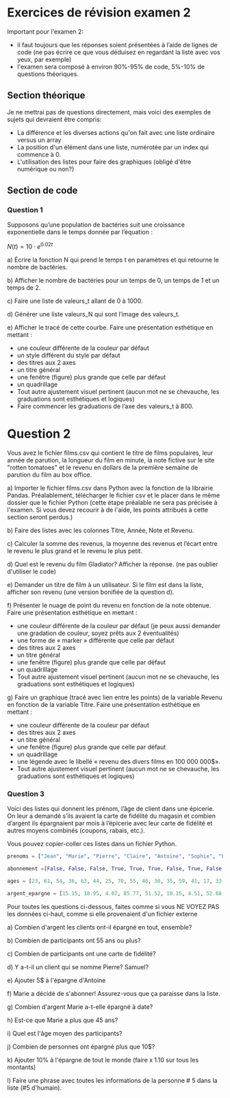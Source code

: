 # Exercices de révision examen 2

Important pour l'examen 2:
- il faut toujours que les réponses soient présentées à l’aide de lignes de code (ne pas écrire ce que vous déduisez en regardant la liste avec vos yeux, par exemple)
- l'examen sera composé à environ 90%-95% de code, 5%-10% de questions théoriques.

## Section théorique

Je ne mettrai pas de questions directement, mais voici des exemples de sujets qui devraient être compris:

- La différence et les diverses actions qu'on fait avec une liste ordinaire versus un array
- La position d'un élément dans une liste, numérotée par un index qui commence à 0. 
- L'utilisation des listes pour faire des graphiques (obligé d'être numérique ou non?)

## Section de code

### Question 1
Supposons qu’une population de bactéries suit une croissance exponentielle dans le temps donnée par l’équation :

$N(t)=10⋅e^{0.02t}$

a) Écrire la fonction N qui prend le temps t en paramètres et qui retourne le nombre de bactéries.

b) Afficher le nombre de bactéries pour un temps de 0, un temps de 1 et un temps de 2. 

c) Faire une liste de valeurs_t allant de 0 à 1000.

d) Générer une liste valeurs_N qui sont l’image des valeurs_t.

e) Afficher le tracé de cette courbe. Faire une présentation esthétique en mettant :

- une couleur différente de la couleur par défaut
- un style différent du style par défaut
- des titres aux 2 axes
- un titre général
- une fenêtre (figure) plus grande que celle par défaut
- un quadrillage
- Tout autre ajustement visuel pertinent (aucun mot ne se chevauche, les graduations sont esthétiques et logiques)
- Faire commencer les graduations de l’axe des valeurs_t à 800.


# Question 2

Vous avez le fichier films.csv qui contient le titre de films populaires, leur année de parution, la longueur du film en minute, la note fictive sur le site "rotten tomatoes" et le revenu en dollars de la première semaine de parution du film au box office. 

a)	Importer le fichier films.csv dans Python avec la fonction de la librairie Pandas. Préalablement, télécharger le fichier csv et le placer dans le même dossier que le fichier Python (cette étape préalable ne sera pas précisée à l'examen. Si vous devez recourir à de l'aide, les points attribués à cette section seront perdus.)

b)	Faire des listes avec les colonnes Titre, Année, Note et Revenu.

c)	Calculer la somme des revenus, la moyenne des revenus et l’écart entre le revenu le plus grand et le revenu le plus petit.

d)	Quel est le revenu du film Gladiator? Afficher la réponse. (ne pas oublier d'utiliser le code)

e)	Demander un titre de film à un utilisateur. Si le film est dans la liste, afficher son revenu (une version bonifiée de la question d).

f)	Présenter le nuage de point du revenu en fonction de la note obtenue. Faire une présentation esthétique en mettant :

-	une couleur différente de la couleur par défaut (je peux aussi demander une gradation de couleur, soyez prêts aux 2 éventualités)
-	une forme de « marker » différente que celle par défaut
-	des titres aux 2 axes
-	un titre général
-	une fenêtre (figure) plus grande que celle par défaut
-	un quadrillage
-	Tout autre ajustement visuel pertinent (aucun mot ne se chevauche, les graduations sont esthétiques et logiques)

g)	Faire un graphique (tracé avec lien entre les points) de la variable Revenu en fonction de la variable Titre. Faire une présentation esthétique en mettant :
-	une couleur différente de la couleur par défaut
-	des titres aux 2 axes
-	un titre général
-	une fenêtre (figure) plus grande que celle par défaut
-	un quadrillage
-	une légende avec le libellé « revenu des divers films en 100 000 000$».
-	Tout autre ajustement visuel pertinent (aucun mot ne se chevauche, les graduations sont esthétiques et logiques)


### Question 3

Voici des listes qui donnent les prénom, l’âge de client dans une épicerie. On leur a demandé s’ils avaient la carte de fidélité du magasin et combien d’argent ils épargnaient par mois à l’épicerie avec leur carte de fidélité et autres moyens combinés (coupons, rabais, etc.).

Vous pouvez copier-coller ces listes dans un fichier Python.

```py
prenoms = ["Jean", "Marie", "Pierre", "Claire", "Antoine", "Sophie", "Luc", "Anne", "François", "Catherine", "Louis", "Élise", "Philippe", "Valérie", "Guillaume", "Sophie", "Marc", "Sébastien", "Jean", "Louis"] 

abonnement =[False, False, False, True, True, True, False, True, False, True, False, True, True, True, True, True, True, False, True, False]

ages = [23, 61, 54, 36, 63, 44, 25, 70, 55, 46, 30, 35, 59, 41, 17, 33, 42, 28, 61, 19]

argent_epargne = [15.15, 18.95, 4.07, 85.77, 51.52, 10.15, 4.51, 52.68, 8.92, 16.27, 28.98, 40.64, 53.84, 89.51, 71.70, 67.59, 5.77, 19.54, 74.14, 15.51]
```

Pour toutes les questions ci-dessous, faites comme si vous NE VOYEZ PAS les données ci-haut, comme si elle provenaient d'un fichier externe

a) Combien d'argent les clients ont-il épargné en tout, ensemble?

b) Combien de participants ont 55 ans ou plus?

c) Combien de participants ont une carte de fidélité?

d) Y a-t-il un client qui se nomme Pierre? Samuel?

e) Ajouter 5$ à l'épargne d'Antoine 

f) Marie a décidé de s'abonner! Assurez-vous que ça paraisse dans la liste.

g) Combien d'argent Marie a-t-elle épargné à date?

h) Est-ce que Marie a plus que 45 ans?

i) Quel est l'âge moyen des participants?

j) Combien de personnes ont épargné plus que 10$?

k) Ajouter 10% à l'épargne de tout le monde (faire x 1.10 sur tous les montants)

l) Faire une phrase avec toutes les informations de la personne # 5 dans la liste (#5 d'humain).

